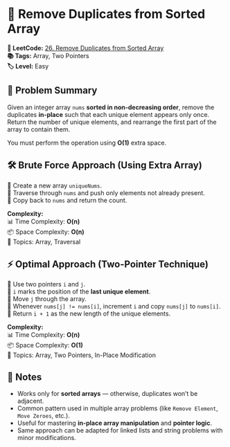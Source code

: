 # 🎯 Remove Duplicates from Sorted Array

**🔗 LeetCode:** [26. Remove Duplicates from Sorted Array](https://leetcode.com/problems/remove-duplicates-from-sorted-array/)  
**📚 Tags:** Array, Two Pointers  
**🏷️ Level:** Easy  

## 🧠 Problem Summary

Given an integer array `nums` **sorted in non-decreasing order**, remove the duplicates **in-place** such that each unique element appears only once.  
Return the number of unique elements, and rearrange the first part of the array to contain them.

You must perform the operation using **O(1)** extra space.

## 🛠️ Brute Force Approach (Using Extra Array)

🔹 Create a new array `uniqueNums`.  
🔹 Traverse through `nums` and push only elements not already present.  
🔹 Copy back to `nums` and return the count.

**Complexity:**  
📊 Time Complexity: **O(n)**  
📦 Space Complexity: **O(n)**  
🧠 Topics: Array, Traversal  

## ⚡ Optimal Approach (Two-Pointer Technique)

🔹 Use two pointers `i` and `j`.  
🔹 `i` marks the position of the **last unique element**.  
🔹 Move `j` through the array.  
🔹 Whenever `nums[j] != nums[i]`, increment `i` and copy `nums[j]` to `nums[i]`.  
🔹 Return `i + 1` as the new length of the unique elements.  

**Complexity:**  
📊 Time Complexity: **O(n)**  
📦 Space Complexity: **O(1)**  
🧠 Topics: Array, Two Pointers, In-Place Modification  

## 📌 Notes

- Works only for **sorted arrays** — otherwise, duplicates won’t be adjacent.  
- Common pattern used in multiple array problems (like `Remove Element`, `Move Zeroes`, etc.).  
- Useful for mastering **in-place array manipulation** and **pointer logic**.  
- Same approach can be adapted for linked lists and string problems with minor modifications.